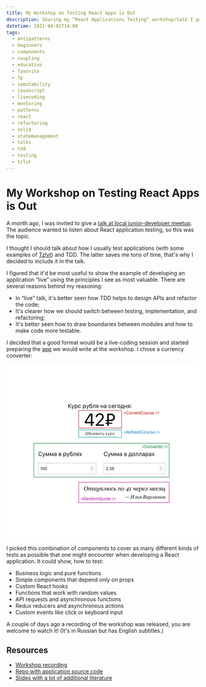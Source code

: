 ```yaml
---
title: My Workshop on Testing React Apps is Out
description: Sharing my “React Applications Testing” workshop/talk I gave a week ago.
datetime: 2021-04-01T14:00
tags:
  - antipatterns
  - beginners
  - components
  - coupling
  - education
  - favorite
  - fp
  - immutability
  - javascript
  - livecoding
  - mentoring
  - patterns
  - react
  - refactoring
  - solid
  - statemanagement
  - talks
  - tdd
  - testing
  - tzlvt
---
```


# My Workshop on Testing React Apps is Out

A month ago, I was invited to give a [talk at local junior-developer meetup](https://www.youtube.com/watch?v=oaktsy6YKMk). The audience wanted to listen about React application testing, so this was the topic.

I thought I should talk about how I usually test applications (with some examples of [Tzlvt](/projects/tzlvt)) and TDD. The latter saves me tons of time, that's why I decided to include it in the talk.

I figured that it'd be most useful to show the example of developing an application “live” using the principles I see as most valuable. There are several reasons behind my reasoning:

- In “live” talk, it's better seen how TDD helps to design APIs and refactor the code;
- It's clearer how we should switch between testing, implementation, and refactoring;
- It's better seen how to draw boundaries between modules and how to make code more testable.

I decided that a good format would be a live-coding session and started preparing the [app](https://github.com/bespoyasov/testing-workshop/) we would write at the workshop. I chose a currency converter:

![Application component diagram: in the header the current exchange rate and the “Update Rates” button, in the center a form for converting amounts, in the footer a random quote with rate predictions from various experts](./component-diagram.webp)

I picked this combination of components to cover as many different kinds of tests as possible that one might encounter when developing a React application. It could show, how to test:

- Business logic and pure functions
- Simple components that depend only on props
- Custom React hooks
- Functions that work with random values
- API requests and asynchronous functions
- Redux reducers and asynchronous actions
- Custom events like click or keyboard input

A couple of days ago a recording of the workshop was released, you are welcome to watch it! (It's in Russian but has English subtitles.)

## Resources

- [Workshop recording](https://www.youtube.com/watch?v=oaktsy6YKMk)
- [Repo with application source code](https://github.com/bespoyasov/testing-workshop/)
- [Slides with a lot of additional literature](https://bespoyasov.ru/testing-workshop/)
